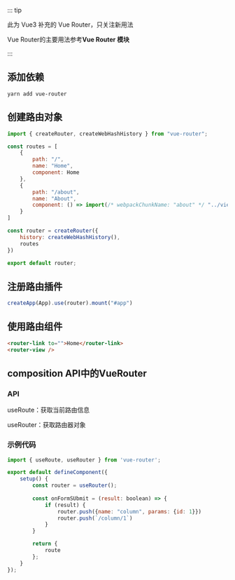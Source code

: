 ::: tip

此为 Vue3 补充的 Vue Router，只关注新用法

Vue Router的主要用法参考**Vue Router 模块**

:::



## 添加依赖

```shell
yarn add vue-router
```



## 创建路由对象

```js
import { createRouter, createWebHashHistory } from "vue-router";

const routes = [
    {
        path: "/",
        name: "Home",
        component: Home
    },
    {
        path: "/about",
        name: "About",
        component: () => import(/* webpackChunkName: "about" */ "../views/About.vue")
    }
]

const router = createRouter({
    history: createWebHashHistory(),
    routes
})

export default router;
```



## 注册路由插件

```js
createApp(App).use(router).mount("#app")
```



## 使用路由组件

```html
<router-link to="">Home</router-link>
<router-view />
```



## composition API中的VueRouter

### API

useRoute：获取当前路由信息

useRouter：获取路由器对象

### 示例代码

```js
import { useRoute, useRouter } from 'vue-router';

export default defineComponent({
    setup() {
        const router = useRouter();
        
        const onFormSUbmit = (result: boolean) => {
            if (result) {
                router.push({name: "column", params: {id: 1}})
                router.push(`/column/1`)
            }
        }

        return {
            route
        };
    }
});
```

